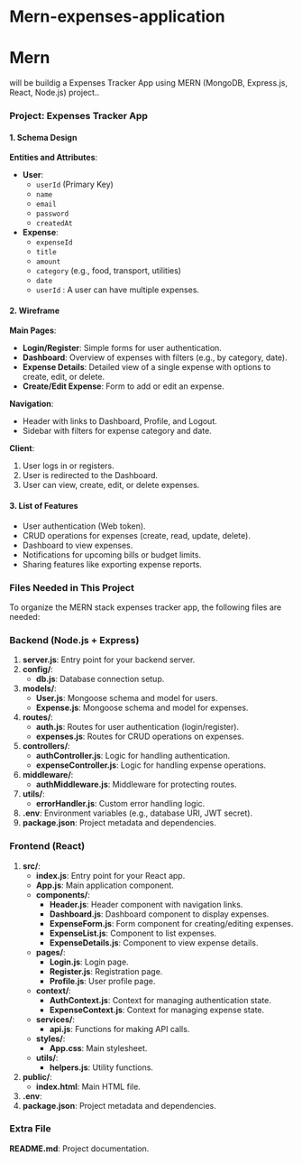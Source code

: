 # Mern-expenses-application
# Mern
will be buildig a  Expenses Tracker App using MERN (MongoDB, Express.js, React, Node.js) project..
### Project: Expenses Tracker App

#### 1. Schema Design
**Entities and Attributes**:
- **User**: 
  - `userId` (Primary Key)
  - `name`
  - `email`
  - `password`
  - `createdAt`
- **Expense**:
  - `expenseId` 
  - `title`
  - `amount`
  - `category` (e.g., food, transport, utilities)
  - `date`
  - `userId` 
: A user can have multiple expenses.

#### 2. Wireframe
**Main Pages**:
- **Login/Register**: Simple forms for user authentication.
- **Dashboard**: Overview of expenses with filters (e.g., by category, date).
- **Expense Details**: Detailed view of a single expense with options to create, edit, or delete.
- **Create/Edit Expense**: Form to add or edit an expense.

**Navigation**:
- Header with links to Dashboard, Profile, and Logout.
- Sidebar with filters for expense category and date.

**Client**:
1. User logs in or registers.
2. User is redirected to the Dashboard.
3. User can view, create, edit, or delete expenses.

#### 3. List of Features
- User authentication (Web token).
- CRUD operations for expenses (create, read, update, delete).
- Dashboard to view expenses.
- Notifications for upcoming bills or budget limits.
- Sharing features like exporting expense reports.

### Files Needed in This Project
To organize the MERN stack expenses tracker app, the following files are needed:

### Backend (Node.js + Express)
1. **server.js**: Entry point for your backend server.
2. **config/**:
   - **db.js**: Database connection setup.
3. **models/**:
   - **User.js**: Mongoose schema and model for users.
   - **Expense.js**: Mongoose schema and model for expenses.
4. **routes/**:
   - **auth.js**: Routes for user authentication (login/register).
   - **expenses.js**: Routes for CRUD operations on expenses.
5. **controllers/**:
   - **authController.js**: Logic for handling authentication.
   - **expenseController.js**: Logic for handling expense operations.
6. **middleware/**:
   - **authMiddleware.js**: Middleware for protecting routes.
7. **utils/**:
   - **errorHandler.js**: Custom error handling logic.
8. **.env**: Environment variables (e.g., database URI, JWT secret).
9. **package.json**: Project metadata and dependencies.

### Frontend (React)
1. **src/**:
   - **index.js**: Entry point for your React app.
   - **App.js**: Main application component.
   - **components/**:
     - **Header.js**: Header component with navigation links.
     - **Dashboard.js**: Dashboard component to display expenses.
     - **ExpenseForm.js**: Form component for creating/editing expenses.
     - **ExpenseList.js**: Component to list expenses.
     - **ExpenseDetails.js**: Component to view expense details.
   - **pages/**:
     - **Login.js**: Login page.
     - **Register.js**: Registration page.
     - **Profile.js**: User profile page.
   - **context/**:
     - **AuthContext.js**: Context for managing authentication state.
     - **ExpenseContext.js**: Context for managing expense state.
   - **services/**:
     - **api.js**: Functions for making API calls.
   - **styles/**:
     - **App.css**: Main stylesheet.
   - **utils/**:
     - **helpers.js**: Utility functions.
2. **public/**:
   - **index.html**: Main HTML file.
3. **.env**: 
4. **package.json**: Project metadata and dependencies.

### Extra File
**README.md**: Project documentation.
